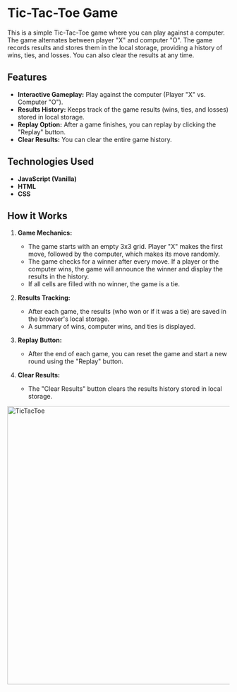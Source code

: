 # Tic-Tac-Toe Game

This is a simple Tic-Tac-Toe game where you can play against a computer. The game alternates between player "X" and computer "O". The game records results and stores them in the local storage, providing a history of wins, ties, and losses. You can also clear the results at any time.

## Features

- **Interactive Gameplay:** Play against the computer (Player "X" vs. Computer "O").
- **Results History:** Keeps track of the game results (wins, ties, and losses) stored in local storage.
- **Replay Option:** After a game finishes, you can replay by clicking the "Replay" button.
- **Clear Results:** You can clear the entire game history.

## Technologies Used
- **JavaScript (Vanilla)**
- **HTML**
- **CSS**

## How it Works

1. **Game Mechanics:**
   - The game starts with an empty 3x3 grid. Player "X" makes the first move, followed by the computer, which makes its move randomly.
   - The game checks for a winner after every move. If a player or the computer wins, the game will announce the winner and display the results in the history.
   - If all cells are filled with no winner, the game is a tie.

2. **Results Tracking:**
   - After each game, the results (who won or if it was a tie) are saved in the browser's local storage.
   - A summary of wins, computer wins, and ties is displayed.

3. **Replay Button:**
   - After the end of each game, you can reset the game and start a new round using the "Replay" button.

4. **Clear Results:**
   - The "Clear Results" button clears the results history stored in local storage.


<img width="630" alt="TicTacToe" src="https://github.com/marieslo/TicTacToe/assets/110108878/b413465a-fb89-4306-805b-457dc8eb3d42">
